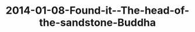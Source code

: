 ---
layout: blog
title: 2014-01-08-Found-it--The-head-of-the-sandstone-Buddha
category: blog
lat: 14.35664
lng: 100.56826
image: https://s3-us-west-2.amazonaws.com/travels2013/2014-01-08 00:12:52 PST.jpg
observation: 20140108001252PST
---
